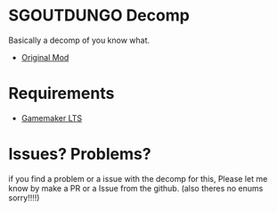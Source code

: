 # SGOUTDUNGO Decomp
Basically a decomp of you know what.
- [Original Mod](https://matthemattern.itch.io/sgout-dungo-the-game-2005)<br/>
# Requirements
- [Gamemaker LTS](https://gamemaker.io/en/download/windows/lts/GameMaker.exe)<br/>
# Issues? Problems?
if you find a problem or a issue with the decomp for this,
Please let me know by make a PR or a Issue from the github.
(also theres no enums sorry!!!!)
